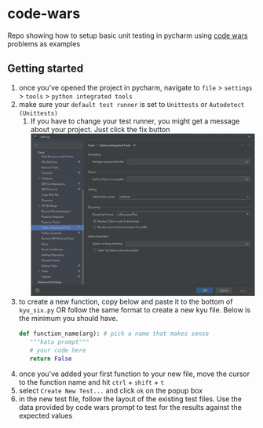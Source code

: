 # code-wars

Repo showing how to setup basic unit testing in pycharm using [code wars](https://www.codewars.com/) problems as
examples

## Getting started

1. once you've opened the project in pycharm, navigate to `file` > `settings` > `tools` > `python integrated tools`
2. make sure your `default test runner` is set to `Unittests` or `Autodetect (Unittests)`
    1. If you have to change your test runner, you might get a message about your project. Just click the fix button  
       <img alt="settings" src="/admin/image/settings_unit_tests.png"/>
3. to create a new function, copy below and paste it to the bottom of `kyu_six.py` OR follow the same format to create a
new kyu file. Below is the minimum you should have.
   ```python
   def function_name(arg): # pick a name that makes sense
      """kata prompt"""
      # your code here       
      return False
   ```
5. once you've added your first function to your new file, move the cursor to the function name and hit `ctrl` + `shift` + `t`
6. select `Create New Test...` and click `ok` on the popup box
7. in the new test file, follow the layout of the existing test files. Use the data provided by code wars prompt to test
   for the results against the expected values